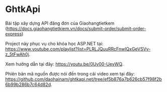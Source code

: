 # GhtkApi

Bài tập xây dựng API đăng đơn của Giaohangtietkem (https://docs.giaohangtietkiem.vn/docs/submit-order/submit-order-express)

Project này phục vụ cho khóa học ASP.NET tại: https://www.youtube.com/playlist?list=PLRLJQuuRRcFnwlQxGeVSVv-z_5tFwAh0j.

Xem hướng dẫn tại đây: https://youtu.be/0Uv00-UevWQ.

Phiên bản mã nguồn được nói đến trong cái video xem tại đây: https://github.com/daohainam/ghtkapi.net/tree/ef5b876a7b626cb57f98f2b6b99b286b7c64d82d.
